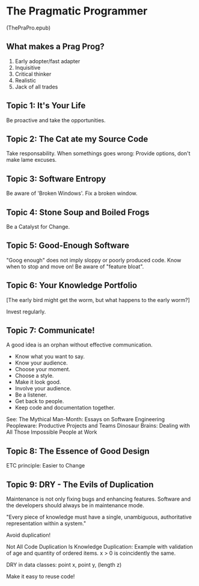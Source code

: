 # The Pragmatic Programmer

(ThePraPro.epub)

## What makes a Prag Prog?

1. Early adopter/fast adapter
1. Inquisitive
1. Critical thinker
1. Realistic
1. Jack of all trades

## Topic 1: It's Your Life

Be proactive and take the opportunities.

## Topic 2: The Cat ate my Source Code

Take responsability. When somethings goes wrong: Provide options, don't make lame excuses.

## Topic 3: Software Entropy

Be aware of 'Broken Windows'. Fix a broken window.

## Topic 4: Stone Soup and Boiled Frogs 

Be a Catalyst for Change.

## Topic 5: Good-Enough Software 

"Goog enough" does not imply sloppy or poorly produced code.
Know when to stop and move on!
Be aware of "feature bloat".

## Topic 6: Your Knowledge Portfolio 

[The early bird might get the worm, but what happens to the early worm?]

Invest regularly.

## Topic 7: Communicate! 

A good idea is an orphan without effective communication.

* Know what you want to say. 
* Know your audience. 
* Choose your moment. 
* Choose a style. 
* Make it look good. 
* Involve your audience. 
* Be a listener. 
* Get back to people. 
* Keep code and documentation together. 

See:
    The Mythical Man-Month: Essays on Software Engineering 
    Peopleware: Productive Projects and Teams 
    Dinosaur Brains: Dealing with All Those Impossible People at Work 

## Topic 8: The Essence of Good Design 

ETC principle: Easier to Change

## Topic 9: DRY - The Evils of Duplication

Maintenance is not only fixing bugs and enhancing features. Software and the developers should always be in maintenance mode.

"Every piece of knowledge must have a single, unambiguous, authoritative representation within a system."

Avoid duplication!

Not All Code Duplication Is Knowledge Duplication: Example with validation of age and quantity of ordered items. 
x > 0 is coincidently the same.

DRY in data classes: point x, point y, (length z)

Make it easy to reuse code!


